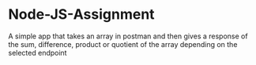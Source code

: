# Node-JS-Assignment
A simple app that takes an array in postman and then gives a response of the sum, difference, product or quotient of the array depending on the selected endpoint
